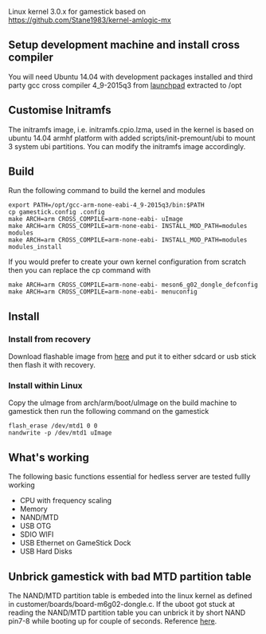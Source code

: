 Linux kernel 3.0.x for gamestick based on https://github.com/Stane1983/kernel-amlogic-mx
## Setup development machine and install cross compiler
You will need Ubuntu 14.04 with development packages installed and third party gcc cross compiler 4_9-2015q3 from [launchpad](https://launchpad.net/gcc-arm-embedded/4.9/4.9-2015-q3-update/+download/gcc-arm-none-eabi-4_9-2015q3-20150921-linux.tar.bz2) extracted to /opt

## Customise Initramfs
The initramfs image, i.e. initramfs.cpio.lzma, used in the kernel is based on ubuntu 14.04 armhf platform with added scripts/init-premount/ubi to mount 3 system ubi partitions. You can modify the initramfs image accordingly.

## Build
Run the following command to build the kernel and modules
```
export PATH=/opt/gcc-arm-none-eabi-4_9-2015q3/bin:$PATH
cp gamestick.config .config
make ARCH=arm CROSS_COMPILE=arm-none-eabi- uImage
make ARCH=arm CROSS_COMPILE=arm-none-eabi- INSTALL_MOD_PATH=modules modules
make ARCH=arm CROSS_COMPILE=arm-none-eabi- INSTALL_MOD_PATH=modules modules_install
```
If you would prefer to create your own kernel configuration from scratch then you can replace the cp command with
```
make ARCH=arm CROSS_COMPILE=arm-none-eabi- meson6_g02_dongle_defconfig
make ARCH=arm CROSS_COMPILE=arm-none-eabi- menuconfig
```
## Install
### Install from recovery
Download flashable image from [here](https://github.com/s7mx1/kernel-gamestick/releases/download/a2dfc7d/kernel-root-on-ubifs-system-with-rootfs_fresh-install-signed.img) and put it to either sdcard or usb stick then flash it with recovery.

### Install within Linux
Copy the uImage from arch/arm/boot/uImage on the build machine to gamestick
then run the following command on the gamestick
```
flash_erase /dev/mtd1 0 0
nandwrite -p /dev/mtd1 uImage
```
## What's working
The following basic functions essential for hedless server are tested fullly working
* CPU with frequency scaling
* Memory
* NAND/MTD
* USB OTG
* SDIO WIFI
* USB Ethernet on GameStick Dock
* USB Hard Disks

## Unbrick gamestick with bad MTD partition table
The NAND/MTD partition table is embeded into the linux kernel as defined in customer/boards/board-m6g02-dongle.c. If the uboot got stuck at reading the NAND/MTD partition table you can unbrick it by short NAND pin7-8 while booting up for couple of seconds. Reference [here](http://www.slatedroid.com/topic/41478-how-to-unbrick-your-amlogic-aml8726-mx-series-tablet-v20/).

